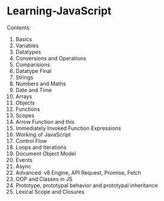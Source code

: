 # Learning-JavaScript

Contents:
1. Basics
2. Variables
3. Datatypes
4. Conversions and Operations
5. Comparisions
6. Datatype Final
7. Strings
8. Numbers and Maths
9. Date and Time
10. Arrays
11. Objects
12. Functions
13. Scopes
14. Arrow Function and this
15. Immediately Invoked Function Expressions
16. Working of JavaScript
17. Control Flow
18. Loops and Iterations
19. Document Object Model
20. Events
21. Async
22. Advanced: v8 Engine, API Request, Promise, Fetch
23. OOP and Classes in JS
24. Prototype, prototypal behavior and prototypal inheritance
25. Lexical Scope and Closures
